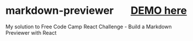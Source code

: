 # markdown-previewer   &nbsp; &nbsp; &nbsp; [DEMO here](https://ziweidream.github.io/markdown-previewer/)
My solution to Free Code Camp React Challenge - Build a Markdown Previewer with React    
